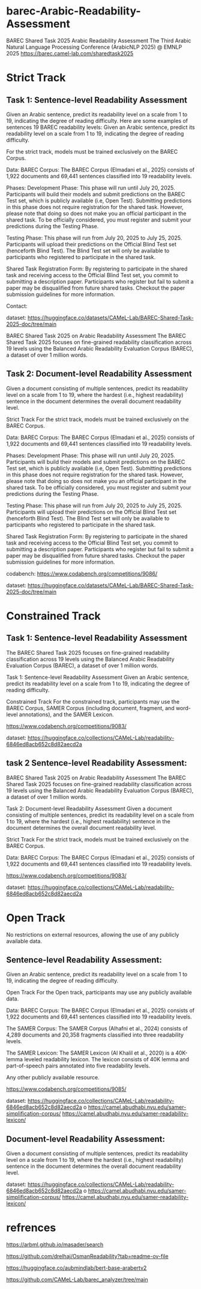 # barec-Arabic-Readability-Assessment

BAREC Shared Task 2025
Arabic Readability Assessment
The Third Arabic Natural Language Processing Conference (ArabicNLP 2025) @ EMNLP 2025
https://barec.camel-lab.com/sharedtask2025



# Strict Track
## Task 1: Sentence-level Readability Assessment
Given an Arabic sentence, predict its readability level on a scale from 1 to 19, indicating the degree of reading difficulty. Here are some examples of sentences 19 BAREC readability levels:
Given an Arabic sentence, predict its readability level on a scale from 1 to 19, indicating the degree of reading difficulty.


For the strict track, models must be trained exclusively on the BAREC Corpus.

Data:
BAREC Corpus: The BAREC Corpus (Elmadani et al., 2025) consists of 1,922 documents and 69,441 sentences classified into 19 readability levels.

Phases:
Development Phase: This phase will run until July 20, 2025. Participants will build their models and submit predictions on the BAREC Test set, which is publicly available (i.e, Open Test). Submitting predictions in this phase does not require registration for the shared task. However, please note that doing so does not make you an official participant in the shared task. To be officially considered, you must register and submit your predictions during the Testing Phase.

Testing Phase: This phase will run from July 20, 2025 to July 25, 2025. Participants will upload their predictions on the Official Blind Test set (henceforth Blind Test). The Blind Test set will only be available to participants who registered to participate in the shared task.

Shared Task Registration Form:
By registering to participate in the shared task and receiving access to the Official Blind Test set, you commit to submitting a description paper. Participants who register but fail to submit a paper may be disqualified from future shared tasks. Checkout the paper submission guidelines for more information.

Contact:

dataset: https://huggingface.co/datasets/CAMeL-Lab/BAREC-Shared-Task-2025-doc/tree/main


BAREC Shared Task 2025 on Arabic Readability Assessment
The BAREC Shared Task 2025 focuses on fine-grained readability classification across 19 levels using the Balanced Arabic Readability Evaluation Corpus (BAREC), a dataset of over 1 million words.

## Task 2: Document-level Readability Assessment
Given a document consisting of multiple sentences, predict its readability level on a scale from 1 to 19, where the hardest (i.e., highest readability) sentence in the document determines the overall document readability level.

Strict Track
For the strict track, models must be trained exclusively on the BAREC Corpus.

Data:
BAREC Corpus: The BAREC Corpus (Elmadani et al., 2025) consists of 1,922 documents and 69,441 sentences classified into 19 readability levels.

Phases:
Development Phase: This phase will run until July 20, 2025. Participants will build their models and submit predictions on the BAREC Test set, which is publicly available (i.e, Open Test). Submitting predictions in this phase does not require registration for the shared task. However, please note that doing so does not make you an official participant in the shared task. To be officially considered, you must register and submit your predictions during the Testing Phase.

Testing Phase: This phase will run from July 20, 2025 to July 25, 2025. Participants will upload their predictions on the Official Blind Test set (henceforth Blind Test). The Blind Test set will only be available to participants who registered to participate in the shared task.

Shared Task Registration Form:
By registering to participate in the shared task and receiving access to the Official Blind Test set, you commit to submitting a description paper. Participants who register but fail to submit a paper may be disqualified from future shared tasks. Checkout the paper submission guidelines for more information.

codabench: https://www.codabench.org/competitions/9086/

dataset: https://huggingface.co/datasets/CAMeL-Lab/BAREC-Shared-Task-2025-doc/tree/main

# Constrained Track

## Task 1: Sentence-level Readability Assessment 
The BAREC Shared Task 2025 focuses on fine-grained readability classification across 19 levels using the Balanced Arabic Readability Evaluation Corpus (BAREC), a dataset of over 1 million words.

Task 1: Sentence-level Readability Assessment
Given an Arabic sentence, predict its readability level on a scale from 1 to 19, indicating the degree of reading difficulty.

Constrained Track
For the constrained track, participants may use the BAREC Corpus, SAMER Corpus (including document, fragment, and word-level annotations), and the SAMER Lexicon.

https://www.codabench.org/competitions/9083/

dataset: https://huggingface.co/collections/CAMeL-Lab/readability-6846ed8acb652c8d82aecd2a


## task 2 Sentence-level Readability Assessment:

BAREC Shared Task 2025 on Arabic Readability Assessment
The BAREC Shared Task 2025 focuses on fine-grained readability classification across 19 levels using the Balanced Arabic Readability Evaluation Corpus (BAREC), a dataset of over 1 million words.

Task 2: Document-level Readability Assessment
Given a document consisting of multiple sentences, predict its readability level on a scale from 1 to 19, where the hardest (i.e., highest readability) sentence in the document determines the overall document readability level.

Strict Track
For the strict track, models must be trained exclusively on the BAREC Corpus.

Data:
BAREC Corpus: The BAREC Corpus (Elmadani et al., 2025) consists of 1,922 documents and 69,441 sentences classified into 19 readability levels.


https://www.codabench.org/competitions/9083/

dataset: https://huggingface.co/collections/CAMeL-Lab/readability-6846ed8acb652c8d82aecd2a



# Open Track
No restrictions on external resources, allowing the use of any publicly available data.

## Sentence-level Readability Assessment:
Given an Arabic sentence, predict its readability level on a scale from 1 to 19, indicating the degree of reading difficulty.

Open Track
For the Open track, participants may use any publicly available data.

Data:
BAREC Corpus: The BAREC Corpus (Elmadani et al., 2025) consists of 1,922 documents and 69,441 sentences classified into 19 readability levels.

The SAMER Corpus: The SAMER Corpus (Alhafni et al., 2024) consists of 4,289 documents and 20,358 fragments classified into three readability levels.

The SAMER Lexicon: The SAMER Lexicon (Al Khalil et al., 2020) is a 40K-lemma leveled readability lexicon. The lexicon consists of 40K lemma and part-of-speech pairs annotated into five readability levels.

Any other publicly available resource.


https://www.codabench.org/competitions/9085/


dataset: https://huggingface.co/collections/CAMeL-Lab/readability-6846ed8acb652c8d82aecd2a
o https://camel.abudhabi.nyu.edu/samer-simplification-corpus/
https://camel.abudhabi.nyu.edu/samer-readability-lexicon/

## Document-level Readability Assessment:

Given a document consisting of multiple sentences, predict its readability level on a scale from 1 to 19, where the hardest (i.e., highest readability) sentence in the document determines the overall document readability level.

dataset: https://huggingface.co/collections/CAMeL-Lab/readability-6846ed8acb652c8d82aecd2a
o https://camel.abudhabi.nyu.edu/samer-simplification-corpus/
https://camel.abudhabi.nyu.edu/samer-readability-lexicon/


# refrences

https://arbml.github.io/masader/search

https://github.com/drelhaj/OsmanReadability?tab=readme-ov-file 

https://huggingface.co/aubmindlab/bert-base-arabertv2

https://github.com/CAMeL-Lab/barec_analyzer/tree/main
